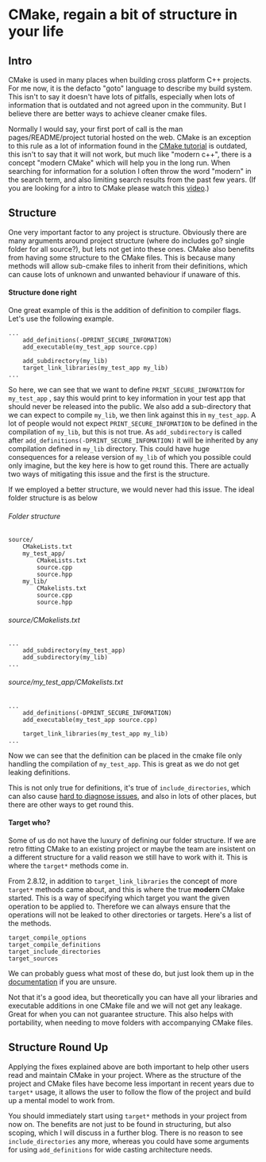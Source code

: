 # CMake, regain a bit of structure in your life

## Intro
CMake is used in many places when building cross platform C++ projects. For me now, it is the defacto "goto" language to describe my build system. This isn't to say it doesn't have lots of pitfalls, especially when lots of information that is outdated and not agreed upon in the community. But I believe there are better ways to achieve cleaner cmake files. 

Normally I would say, your first port of call is the man pages/README/project tutorial hosted on the web. CMake is an exception to this rule as a lot of information found in the [CMake tutorial][] is outdated, this isn't to say that it will not work, but much like "modern c++", there is a concept "modern CMake" which will help you in the long run.  When searching for information for a solution I often throw the word "modern" in the search term, and also limiting search results from the past few years. 
(If you are looking for a intro to CMake please watch this [video][CMake intro video].)

## Structure
One very important factor to any project is structure. Obviously there are many arguments around project structure (where do includes go? single folder for all source?), but lets not get into these ones. CMake also benefits from having some structure to the CMake files. This is because many methods will allow sub-cmake files to inherit from their definitions, which can cause lots of unknown and unwanted behaviour if unaware of this. 

#### Structure done right
One great example of this is the addition of definition to compiler flags. Let's use the following example.
```
...
	add_definitions(-DPRINT_SECURE_INFOMATION)
	add_executable(my_test_app source.cpp)

	add_subdirectory(my_lib)
	target_link_libraries(my_test_app my_lib)
...
```
So here, we can see that we want to define `PRINT_SECURE_INFOMATION` for `my_test_app` , say this would print to key information in your test app that should never be released into the public. We also add a sub-directory that we can expect to compile `my_lib`, we then link against this in `my_test_app`. A lot of people would not expect `PRINT_SECURE_INFOMATION` to be defined in the compilation of `my_lib`, but this is not true. As `add_subdirectory` is called after `add_definitions(-DPRINT_SECURE_INFOMATION)` it will be inherited by any compilation defined in `my_lib` directory. This could have huge consequences for a release version of `my_lib` of which you possible could only imagine, but the key here is how to get round this. There are actually two ways of mitigating this issue and the first is the structure. 

If we employed a better structure, we would never had this issue.  The ideal folder structure is as below

###### Folder structure
```
source/
	CMakeLists.txt
	my_test_app/
		CMakeLists.txt
		source.cpp
		source.hpp
	my_lib/
		CMakelists.txt
		source.cpp
		source.hpp
```
###### source/CMakelists.txt 
```
...
	add_subdirectory(my_test_app)
	add_subdirectory(my_lib)
...
```
###### source/my_test_app/CMakelists.txt
```
...
	add_definitions(-DPRINT_SECURE_INFOMATION)
	add_executable(my_test_app source.cpp)

	target_link_libraries(my_test_app my_lib)
...
```
Now we can see that the definition can be placed in the cmake file only handling the compilation of `my_test_app`. This is great as we do not get leaking definitions.

This is not only true for definitions, it's true of `include_directories`, which can also cause [hard to diagnose issues][Stackoverflow include], and also in lots of other places, but there are other ways to get round this.

#### Target who?
Some of us do not have the luxury of defining our folder structure. If we are retro fitting CMake to an existing project or maybe the team are insistent on a different structure for a valid reason we still have to work with it. This is where the `target*` methods come in.

From 2.8.12, in addition to `target_link_libraries` the concept of more `target*` methods came about, and this is where the true **modern** CMake started. This is a way of specifying which target you want the given operation to be applied to. Therefore we can always ensure that the operations will not be leaked to other directories or targets. Here's a list of the methods.
```
target_compile_options
target_compile_definitions
target_include_directories
target_sources  
```
We can probably guess what most of these do, but just look them up in the [documentation][CMake Documentation] if you are unsure. 

Not that it's a good idea, but theoretically you can have all your libraries and executable additions in one CMake file and we will not get any leakage. Great for when you can not guarantee structure. This also helps with portability, when needing to move folders with accompanying CMake files.

## Structure Round Up
Applying the fixes explained above are both important to help other users read and maintain CMake in your project. Where as the structure of the project and CMake files have become less important in recent years due to `target*` usage, it allows the user to follow the flow of the project and build up a mental model to work from. 

You should immediately start using `target*` methods in your project from now on. The benefits are not just to be found in structuring, but also scoping, which I will discuss in a further blog. There is no reason to see `include_directories` any more, whereas you could have some arguments for using `add_definitions` for wide casting architecture needs.  

[CMake Documentation]: https://cmake.org/cmake/help/v3.10/index.html
[Stackoverflow include]: https://stackoverflow.com/questions/19981534/cmake-include-directories
[CMake tutorial]: https://cmake.org/cmake-tutorial/
[CMake intro video]: https://www.youtube.com/watch?v=JsjI5xr1jxM
